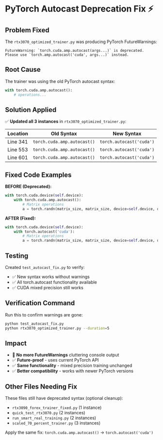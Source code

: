 # PyTorch Autocast Deprecation Fix ⚡

## Problem Fixed

The `rtx3070_optimized_trainer.py` was producing PyTorch FutureWarnings:
```
FutureWarning: `torch.cuda.amp.autocast(args...)` is deprecated. 
Please use `torch.amp.autocast('cuda', args...)` instead.
```

## Root Cause

The trainer was using the old PyTorch autocast syntax:
```python
with torch.cuda.amp.autocast():
    # operations...
```

## Solution Applied

✅ **Updated all 3 instances** in `rtx3070_optimized_trainer.py`:

| Location | Old Syntax | New Syntax |
|----------|------------|------------|
| Line 341 | `torch.cuda.amp.autocast()` | `torch.autocast('cuda')` |
| Line 553 | `torch.cuda.amp.autocast()` | `torch.autocast('cuda')` |
| Line 601 | `torch.cuda.amp.autocast()` | `torch.autocast('cuda')` |

## Fixed Code Examples

**BEFORE (Deprecated):**
```python
with torch.cuda.device(self.device):
    with torch.cuda.amp.autocast():
        # Matrix operations
        a = torch.randn(matrix_size, matrix_size, device=self.device, dtype=torch.float16)
```

**AFTER (Fixed):**
```python
with torch.cuda.device(self.device):
    with torch.autocast('cuda'):
        # Matrix operations
        a = torch.randn(matrix_size, matrix_size, device=self.device, dtype=torch.float16)
```

## Testing

Created `test_autocast_fix.py` to verify:
- ✅ New syntax works without warnings
- ✅ All torch.autocast functionality available
- ✅ CUDA mixed precision still works

## Verification Command

Run this to confirm warnings are gone:
```bash
python test_autocast_fix.py
python rtx3070_optimized_trainer.py --duration=5
```

## Impact

- 🚫 **No more FutureWarnings** cluttering console output
- ✅ **Future-proof** - uses current PyTorch API
- ✅ **Same functionality** - mixed precision training unchanged
- ✅ **Better compatibility** - works with newer PyTorch versions

## Other Files Needing Fix

These files still have deprecated syntax (optional cleanup):
- `rtx3090_forex_trainer_fixed.py` (1 instance)
- `quick_test_rtx3070.py` (2 instances)
- `run_smart_real_training.py` (2 instances)
- `scaled_70_percent_trainer.py` (3 instances)

Apply the same fix: `torch.cuda.amp.autocast()` → `torch.autocast('cuda')` 